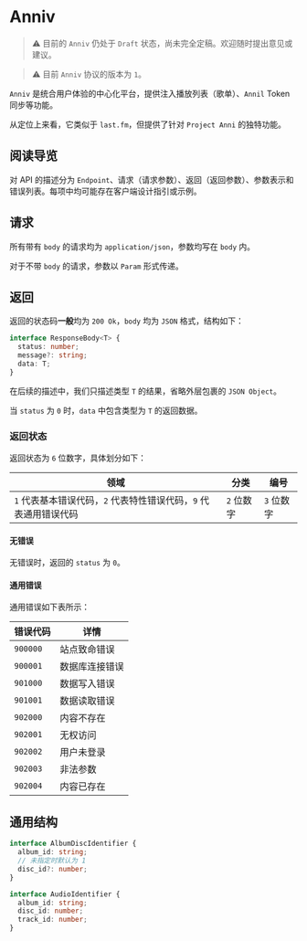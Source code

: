 # Anniv

> ⚠️️ 目前的 `Anniv` 仍处于 `Draft` 状态，尚未完全定稿。欢迎随时提出意见或建议。

> ⚠️️ 目前 `Anniv` 协议的版本为 `1`。

`Anniv` 是统合用户体验的中心化平台，提供注入播放列表（歌单）、`Annil` Token 同步等功能。

从定位上来看，它类似于 `last.fm`，但提供了针对 `Project Anni` 的独特功能。

## 阅读导览

对 API 的描述分为 `Endpoint`、请求（请求参数）、返回（返回参数）、参数表示和错误列表。每项中均可能存在客户端设计指引或示例。

## 请求

所有带有 `body` 的请求均为 `application/json`，参数均写在 `body` 内。

对于不带 `body` 的请求，参数以 `Param` 形式传递。

## 返回

返回的状态码**一般**均为 `200 Ok`，`body` 均为 `JSON` 格式，结构如下：

```typescript
interface ResponseBody<T> {
  status: number;
  message?: string;
  data: T;
}
```

在后续的描述中，我们只描述类型 `T` 的结果，省略外层包裹的 `JSON Object`。

当 `status` 为 `0` 时，`data` 中包含类型为 `T` 的返回数据。

### 返回状态

返回状态为 `6` 位数字，具体划分如下：

| 领域                                                             | 分类       | 编号       |
| ---------------------------------------------------------------- | ---------- | ---------- |
| `1` 代表基本错误代码，`2` 代表特性错误代码，`9` 代表通用错误代码 | `2` 位数字 | `3` 位数字 |

#### 无错误

无错误时，返回的 `status` 为 `0`。

#### 通用错误

通用错误如下表所示：

| 错误代码 | 详情           |
| -------- | -------------- |
| `900000` | 站点致命错误   |
| `900001` | 数据库连接错误 |
| `901000` | 数据写入错误   |
| `901001` | 数据读取错误   |
| `902000` | 内容不存在     |
| `902001` | 无权访问       |
| `902002` | 用户未登录     |
| `902003` | 非法参数       |
| `902004` | 内容已存在     |

## 通用结构

```typescript
interface AlbumDiscIdentifier {
  album_id: string;
  // 未指定时默认为 1
  disc_id?: number;
}

interface AudioIdentifier {
  album_id: string;
  disc_id: number;
  track_id: number;
}
```
